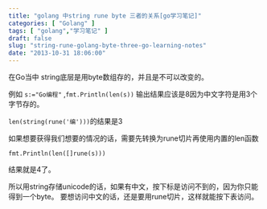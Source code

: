 ```yaml
---
title: "golang 中string rune byte 三者的关系[go学习笔记]"
categories: [ "Golang" ]
tags: [ "golang","学习笔记" ]
draft: false
slug: "string-rune-golang-byte-three-go-learning-notes"
date: "2013-10-31 18:06:00"
---
```


在Go当中 string底层是用byte数组存的，并且是不可以改变的。

例如 `s:="Go编程"` ,`fmt.Println(len(s))` 输出结果应该是8因为中文字符是用3个字节存的。

`len(string(rune('编')))`的结果是3

如果想要获得我们想要的情况的话，需要先转换为rune切片再使用内置的len函数

`fmt.Println(len([]rune(s)))`

结果就是4了。

所以用string存储unicode的话，如果有中文，按下标是访问不到的，因为你只能得到一个byte。 要想访问中文的话，还是要用rune切片，这样就能按下表访问。
